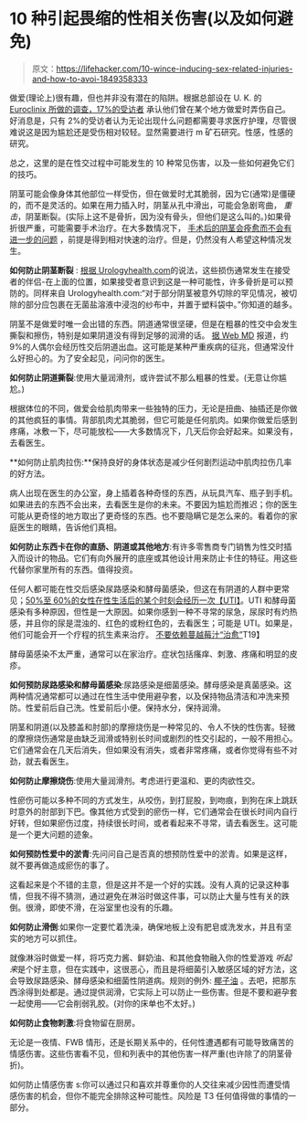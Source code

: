 # 10 种引起畏缩的性相关伤害(以及如何避免)

> 原文：<https://lifehacker.com/10-wince-inducing-sex-related-injuries-and-how-to-avoi-1849358333>

做爱(理论上)很有趣，但也并非没有潜在的陷阱。根据总部设在 U. K. 的 [Euroclinix 所做的调查，17%的受访者](https://www.euroclinix.net/en/vc/between-the-sheets/#/injuries/i-overall) 承认他们曾在某个地方做爱时弄伤自己。好消息是，只有 2%的受访者认为无论出现什么问题都需要寻求医疗护理，尽管很难说这是因为尴尬还是受伤相对较轻。显然需要进行 m 矿石研究。性感，性感的研究。

总之，这里的是在性交过程中可能发生的 10 种常见伤害，以及一些如何避免它们的技巧。

阴茎可能会像身体其他部位一样受伤，但在做爱时尤其脆弱，因为它(通常)是僵硬的，而不是灵活的。如果在用力插入时，阴茎从孔中滑出，可能会急剧弯曲， *重击*，阴茎断裂。(实际上这不是骨折，因为没有骨头，但他们是这么叫的。)如果骨折很严重，可能需要手术治疗。在大多数情况下， [手术后的阴茎会痊愈而不会有进一步的问题](https://www.ncbi.nlm.nih.gov/pmc/articles/PMC1472832/#:~:text=Surgical%20repair%20of%20penile%20fractures,4%25%20in%20surgically%20treated%20patients.&text=Thus%2C%20the%20current%20literature%20generally,upon%20presentation%20to%20the%20hospital.) ，前提是得到相对快速的治疗。但是，仍然没有人希望这种情况发生。

**如何防止阴茎断裂** : [根据 Urologyhealth.com](https://www.urologyhealth.org/urology-a-z/p/penile-trauma)的说法，这些损伤通常发生在接受者的伴侣-在上面的位置，如果接受者意识到这是一种可能性，许多骨折是可以预防的。同样来自 Urologyhealth.com:“对于部分阴茎被意外切除的罕见情况，被切除的部分应包裹在无菌盐溶液中浸泡的纱布中，并置于塑料袋中。”你知道的越多。

阴茎不是做爱时唯一会出错的东西。阴道通常很坚硬，但是在粗暴的性交中会发生撕裂和擦伤，特别是如果阴道没有得到足够的润滑的话。 [据 Web MD](https://www.webmd.com/women/bleeding-after-sex) 报道，约 9%的人偶尔会经历性交后阴道出血。这可能是某种严重疾病的征兆，但通常没什么好担心的。为了安全起见，问问你的医生。

**如何防止阴道撕裂**:使用大量润滑剂，或许尝试不那么粗暴的性爱。(无意让你尴尬。)

根据体位的不同，做爱会给肌肉带来一些独特的压力，无论是扭曲、抽插还是你做的其他疯狂的事情。背部肌肉尤其脆弱，但它可能是任何肌肉。如果你做爱后感到疼痛，冰敷一下，尽可能放松——大多数情况下，几天后你会好起来。如果没有，去看医生。

**如何防止肌肉拉伤:**保持良好的身体状态是减少任何剧烈运动中肌肉拉伤几率的好方法。

病人出现在医生的办公室，身上插着各种奇怪的东西，从玩具汽车、瓶子到手机。如果进去的东西不会出来，去看医生是你的未来。不要因为尴尬而推迟；你的医生可能从更奇怪的地方取出了更奇怪的东西。也不要隐瞒它是怎么来的。看着你的家庭医生的眼睛，告诉他们真相。

**如何防止东西卡在你的直肠、阴道或其他地方**:有许多零售商专门销售为性交时插入而设计的物品。它们有向外展开的底座或其他设计用来防止卡住的特征。用这些代替你家里所有的东西。值得投资。

任何人都可能在性交后感染尿路感染和酵母菌感染，但这在有阴道的人群中更常见；[50%至 60%的女性在性生活后的某个时刻会经历一次【UTI】](https://www.ncbi.nlm.nih.gov/pmc/articles/PMC3749018/)。UTI 和酵母菌感染有多种原因，但性是一大原因。如果你感到一种不寻常的尿急，尿尿时有灼热感，并且你的尿是混浊的、红色的或粉红色的，去看医生；可能是 UTI。如果是，他们可能会开一个疗程的抗生素来治疗。 [不要依赖蔓越莓汁“治愈”](https://www.pennmedicine.org/updates/blogs/womens-health/2018/july/can-cranberry-juice-cure-my-urinary-tract-infection#:~:text=The%20cranberry%20juice%20cure%20is,effective%20as%20many%20people%20think.)T19】

酵母菌感染不太严重，通常可以在家治疗。症状包括瘙痒、刺激、疼痛和明显的皮疹。

**如何预防尿路感染和酵母菌感染**:尿路感染是细菌感染。酵母感染是真菌感染。这两种情况通常都可以通过在性生活中使用避孕套，以及保持物品清洁和冲洗来预防。性爱前后自己洗。性爱前后小便。保持水分，保持润滑。

阴茎和阴道(以及膝盖和肘部)的摩擦烧伤是一种常见的、令人不快的性伤害。轻微的摩擦烧伤通常是由缺乏润滑或特别长时间或剧烈的性交引起的，一般不用担心。它们通常会在几天后消失，但如果没有消失，或者非常疼痛，或者你觉得有些不对劲，就去看医生。

**如何防止摩擦烧伤**:使用大量润滑剂。考虑进行更温和、更的肉欲性交。

性瘀伤可能以多种不同的方式发生，从咬伤，到打屁股，到吻痕，到狗在床上跳跃时意外的肘部到下巴。像其他方式受到的瘀伤一样，它们通常会在很长时间内自行好转，但如果瘀伤过度，持续很长时间，或者看起来不寻常，请去看医生。这可能是一个更大问题的迹象。

**如何预防性爱中的淤青**:先问问自己是否真的想预防性爱中的淤青。如果是这样，就不要再做造成瘀伤的事了。

这看起来是个不错的主意，但是这并不是一个好的实践。没有人真的记录这种事情，但我不得不猜测，通过避免在淋浴时做这件事，可以防止大量与性有关的跌倒。很滑，即使不滑，在浴室里也没有的乐趣。

**如何防止滑倒**:如果你一定要忙着洗澡，确保地板上没有肥皂或洗发水，并且有坚实的地方可以抓住。

就像淋浴时做爱一样，将巧克力酱、鲜奶油、和其他食物融入你的性爱游戏 *听起来*是个好主意，但在实践中，这很恶心，而且是将细菌引入敏感区域的好方法，这会导致尿路感染、酵母感染和细菌性阴道病。规则的例外: [椰子油](https://www.healthline.com/health/coconut-oil-sex#benefits) 。去吧，把那东西涂得到处都是。通过提供润滑，它实际上可以防止一些伤害。但是不要和避孕套一起使用——它会削弱乳胶。(对你的床单也不太好。)

**如何防止食物刺激**:将食物留在厨房。

无论是一夜情、FWB 情形，还是长期关系中的，任何性遭遇都有可能导致痛苦的情感伤害。这些伤害看不见，但和列表中的其他伤害一样严重(也许除了的阴茎骨折)。

如何防止情感伤害 s:你可以通过只和喜欢并尊重你的人交往来减少因性而遭受情感伤害的机会，但你不能完全排除这种可能性。风险是 T3 任何值得做的事情的一部分。